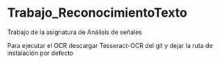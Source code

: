 # Trabajo_ReconocimientoTexto
Trabajo de la asignatura de Análisis de señales

Para ejecutar el OCR descargar Tesseract-OCR del git y dejar la ruta de instalación por defecto
